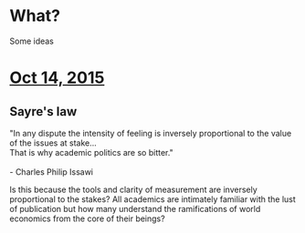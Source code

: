 
# What?

Some ideas

# <a href="#structuredcomm">Oct 14, 2015</a>

## Sayre's law
<a name="sayre"></a>

<p class="smallheader">
  "In any dispute the intensity of feeling is inversely proportional to the value of the issues at stake... 
  <br/>That is why academic politics are so bitter." 
  <br/>
  <br/>
  - Charles Philip Issawi
</p>

Is this because the tools and clarity of measurement are inversely proportional to the stakes?  All academics are intimately familiar with the lust of publication but how many understand the ramifications of world economics from the core of their beings?
 

<!--
# <a href="#structuredcomm">Jun 2, 2015</a>

## Data-Oriented Communcation Between Domain Experts and Technical Experts
<a name="structuredcomm"></a>

Journalism is rapidly moving towards data-driven articles and rely on gathering, cleaning, analyzing and reporting information that is valuable to the community.
Unfortunately, barring unicorn organizations such as <a href="">ProPublica</a> and the <a href="">NYTimes</a> that can afford a technical staff,
most journalism organizations and individuals have domain knowledge, access to data (e.g., a URL), and hypotheses (e.g., senate corruption), but lack access to the technical expertise to see these hypotheses through.
However, it is encouraging that more and more (though not enough) people are being trained in data analysis techniques and becoming civic minded at the same time.

These trends hint toward a symbiotic relationship around <i>data</i>.
The technical expert can contribute data scrapping, cleaning, and summarization expertise, 
but lacks the necessary background in the investigative domain to decide what data to gather, 
which data are important, and what analyses matter.
On the other hand, the journalist can provide domain experience to understand specialized information 
(e.g., 721.5 is the ICD9 code for Michotte's syndrome), intuition about what the data 
should ''look like'', where to start investigating, yet may need help performing the actual investigation.
Thus, a natural question is:

*Can we design tool to seamlessly connect journalists (domain experts) to technical experts where the lingua franca  is data?*

DESCRIBE A DUMB WALKTHROUGH.  In other words, where is the Slack for data journalism?

Certainly, there are a number of challenges to make this work:

* entity resolution and normalization
* IBM and I.B.M
-->


